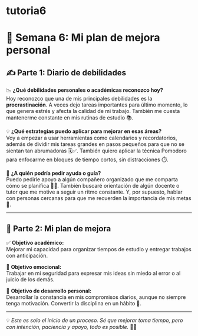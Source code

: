 # tutoria6

# 🌟 Semana 6: Mi plan de mejora personal

## ✍️ Parte 1: Diario de debilidades

📉 **¿Qué debilidades personales o académicas reconozco hoy?**  
Hoy reconozco que una de mis principales debilidades es la **procrastinación**. A veces dejo tareas importantes para último momento, lo que genera estrés y afecta la calidad de mi trabajo. También me cuesta mantenerme constante en mis rutinas de estudio 📚.

💡 **¿Qué estrategias puedo aplicar para mejorar en esas áreas?**  
Voy a empezar a usar herramientas como calendarios y recordatorios, además de dividir mis tareas grandes en pasos pequeños para que no se sientan tan abrumadoras 🗓️✅. También quiero aplicar la técnica Pomodoro para enfocarme en bloques de tiempo cortos, sin distracciones ⏱️.

🤔 **¿A quién podría pedir ayuda o guía?**  
Puedo pedirle apoyo a algún compañero organizado que me comparta cómo se planifica 🧑‍🏫. También buscaré orientación de algún docente o tutor que me motive a seguir un ritmo constante. Y, por supuesto, hablar con personas cercanas para que me recuerden la importancia de mis metas 🎯.

---

## 🚀 Parte 2: Mi plan de mejora

✅ **Objetivo académico:**  
Mejorar mi capacidad para organizar tiempos de estudio y entregar trabajos con anticipación.

💖 **Objetivo emocional:**  
Trabajar en mi seguridad para expresar mis ideas sin miedo al error o al juicio de los demás.

🌱 **Objetivo de desarrollo personal:**  
Desarrollar la constancia en mis compromisos diarios, aunque no siempre tenga motivación. Convertir la disciplina en un hábito 💪.

---

💡 *Este es solo el inicio de un proceso. Sé que mejorar toma tiempo, pero con intención, paciencia y apoyo, todo es posible.* 🚀🌈
